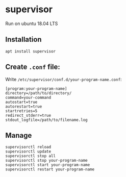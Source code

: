 # supervisor

Run on ubuntu 18.04 LTS

## Installation
```
apt install supervisor
```

## Create `.conf` file:

Write `/etc/supervisor/conf.d/your-program-name.conf`:
```
[program:your-program-name]
directory=/path/to/directory/
command=your-command
autostart=true
autorestart=true
startretries=5
redirect_stderr=true
stdout_logfile=/path/to/filename.log
```

## Manage

```
supervisorctl reload
supervisorctl update
supervisorctl stop all
supervisorctl stop your-program-name
supervisorctl start your-program-name
supervisorctl restart your-program-name
```
